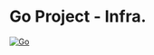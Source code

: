 # Go Project - Infra.

[![Go](https://github.com/PauloJunior5/projeto-go-testes-main/actions/workflows/deploy.yml/badge.svg)](https://github.com/PauloJunior5/projeto-go-testes-main/actions/workflows/go.yml)

